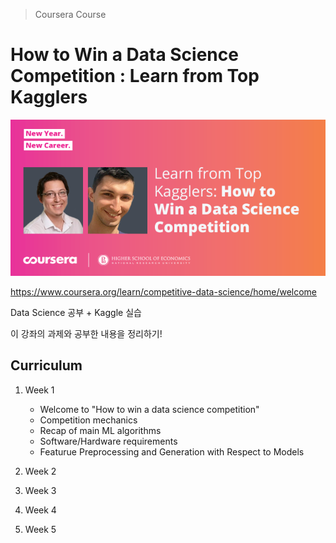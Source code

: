 
> Coursera Course

# How to Win a Data Science Competition : Learn from Top Kagglers

![img](Blog-1.png)

<https://www.coursera.org/learn/competitive-data-science/home/welcome>

Data Science 공부 + Kaggle 실습

이 강좌의 과제와 공부한 내용을 정리하기!

## Curriculum

1. Week 1
    - Welcome to "How to win a data science competition"
    - Competition mechanics
    - Recap of main ML algorithms
    - Software/Hardware requirements
    - Featurue Preprocessing and Generation with Respect to Models

2. Week 2
3. Week 3
4. Week 4
5. Week 5